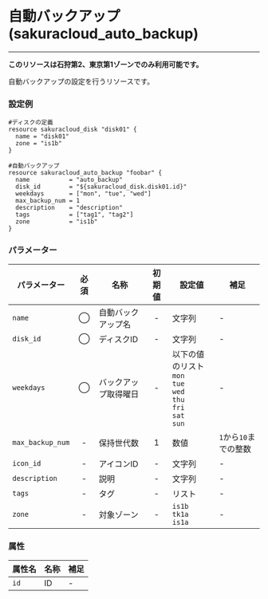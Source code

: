 # 自動バックアップ(sakuracloud_auto_backup)

---

**このリソースは石狩第2、東京第1ゾーンでのみ利用可能です。**

自動バックアップの設定を行うリソースです。

### 設定例

```hcl
#ディスクの定義
resource sakuracloud_disk "disk01" {
  name = "disk01"
  zone = "is1b"
}

#自動バックアップ
resource sakuracloud_auto_backup "foobar" {
  name           = "auto_backup"
  disk_id        = "${sakuracloud_disk.disk01.id}"
  weekdays       = ["mon", "tue", "wed"]
  max_backup_num = 1
  description    = "description"
  tags           = ["tag1", "tag2"]
  zone           = "is1b"
}
```

### パラメーター

|パラメーター       |必須  |名称                |初期値     |設定値                    |補足                                          |
|-----------------|:---:|--------------------|:--------:|------------------------|----------------------------------------------|
| `name`          | ◯   | 自動バックアップ名   | -        | 文字列                  | - |
| `disk_id`       | ◯   | ディスクID         | - | 文字列 | - |
| `weekdays`      | ◯   | バックアップ取得曜日 | - | 以下の値のリスト<br />`mon`<br />`tue`<br />`wed`<br />`thu`<br />`fri`<br />`sat`<br />`sun`|- |
| `max_backup_num`| -   | 保持世代数         | 1 | 数値 | `1`から`10`までの整数 |
| `icon_id`       | -   | アイコンID         | - | 文字列 | - |
| `description`   | -   | 説明              | - | 文字列 | - |
| `tags`          | -   | タグ              | - | リスト | - |
| `zone`          | -   | 対象ゾーン          | - | `is1b`<br />`tk1a`<br />`is1a` | - |

### 属性

|属性名                | 名称                    | 補足                                        |
|---------------------|------------------------|--------------------------------------------|
| `id`                | ID                     | -                                          |
